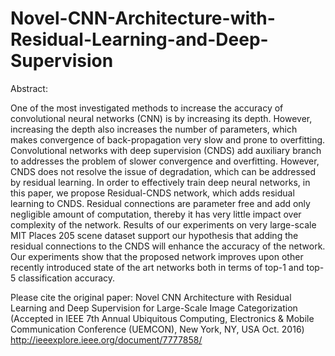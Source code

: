 # Novel-CNN-Architecture-with-Residual-Learning-and-Deep-Supervision

Abstract:

One of the most investigated methods to increase the accuracy of convolutional neural networks (CNN) is by increasing its depth.
However, increasing the depth also increases the number of parameters, which makes convergence of back-propagation very slow
and prone to overfitting. Convolutional networks with deep supervision (CNDS) add auxiliary branch to addresses the problem 
of slower convergence and overfitting. However, CNDS does not resolve the issue of degradation, which can be addressed 
by residual learning. In order to effectively train deep neural networks, in this paper, we propose Residual-CNDS network,
which adds residual learning to CNDS. Residual connections are parameter free and add only negligible amount of computation, 
thereby it has very little impact over complexity of the network. Results of our experiments on very large-scale MIT Places 205
scene dataset support our hypothesis that adding the residual connections to the CNDS will enhance the accuracy of the network.
Our experiments show that the proposed network improves upon other recently introduced state of the art networks both in terms
of top-1 and top-5 classification accuracy.

Please cite the original paper:
Novel CNN Architecture with Residual Learning and Deep Supervision for Large-Scale Image Categorization (Accepted in IEEE 7th Annual Ubiquitous Computing, Electronics & Mobile Communication Conference (UEMCON), New York, NY, USA Oct. 2016) http://ieeexplore.ieee.org/document/7777858/
